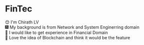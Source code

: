 # FinTec

:blush: I'm Chirath LV <br />
:fireworks: My background is from Network and System Enginerring domain <br />
:rocket: I would like to get experience in Financial Domain <br />
:tada: Love the idea of Blockchain and think it would be the feature <br />
